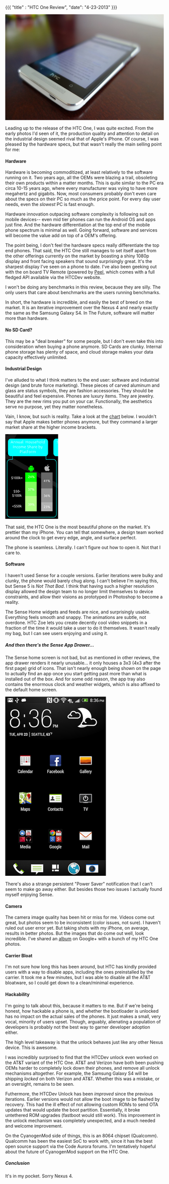 {{{
  "title" : "HTC One Review",
  "date": "4-23-2013"
}}}

![](one-review/title.jpg)

Leading up to the release of the HTC One, I was quite excited. From the early photos I'd seen of it, the production quality and attention to detail
on the industrial design seemed rival that of Apple's iPhone. Of course, I was pleased by the hardware specs, but that wasn't really the main
selling point for me:

#### Hardware

Hardware is becoming commoditized, at least relatively to the software running on it. Two years ago, all the OEMs were blazing a trail, obsoleting their own
products within a matter months. This is quite similar to the PC era circa 10-15 years ago, where every manufacturer was vying to have more megahertz and gigabits.
Now, most consumers probably don't even care about the specs on their PC so much as the price point. For every day user needs, even the _slowest_ PC
is fast enough.

Hardware innovation outpacing software complexity is following suit on mobile devices-- even mid tier phones can run the Android OS and apps just fine.
And the hardware differentiation at the top end of the mobile phone spectrum is minimal as well. Going forward, software and services will become the
value add on top of a OEM's offering.

The point being, I don't feel the hardware specs really differentiate the top end phones. That said, the HTC One still manages to set itself apart from
the other offerings currently on the market by boasting a shiny 1080p display and front facing speakers that sound surprisingly great. It's the sharpest display I've seen on a phone to date.
I've also been geeking out with the on board TV Remote (powered by [Peel](http://www.engadget.com/2010/12/08/peel-turns-your-iphone-into-a-universal-remote-using-a-wirele/), which
comes with a full fledged API available via the HTCDev website.

I won't be doing any benchmarks in this review, because they are silly. The only users that care about benchmarks are the users running benchmarks.

In short, the hardware is incredible, and easily the best of breed on the market. It is  an iterative improvement over the Nexus 4 and nearly
exactly the same as the Samsung Galaxy S4. In The Future, software will matter more than hardware.

#### No SD Card?

This may be a "deal breaker" for some people, but I don't even take this into consideration when buying a phone anymore.
SD Cards are clunky. Internal phone storage has plenty of space, and cloud storage makes your data capacity effectively
unlimited.

#### Industrial Design

I've alluded to what I think matters to the end user: software and industrial design (and brute force marketing).
These pieces of carved aluminum and glass are status symbols, they are fashion accessories. They should be beautiful and feel expensive.
Phones are luxury items. They are jewelry. They are the new rims you put on your car. Functionally, the aesthetics serve no purpose, yet
they matter nonetheless.

Vain, I know, but such is reality. Take a look at the [chart](http://www.comscore.com/Insights/Blog/Android_vs_iOS_User_Differences_Every_Developer_Should_Know#imageview/0/) below. I wouldn't say that Apple makes better
phones anymore, but they command a larger market share at the higher income brackets.
  
![](one-review/demographics.png)

That said, the HTC One is the most beautiful phone on the market. It's prettier than my iPhone. You can tell that
somewhere, a design team worked around the clock to get every edge, angle, and surface perfect.

The phone is seamless. Literally. I can't figure out how to open it. Not that I care to.

#### Software

I haven't used Sense for a couple versions. Earlier iterations were bulky and clunky, the phone would barely chug along. I can't believe I'm saying this,
but Sense 5 is _Not That Bad_. I think that having such a higher resolution display allowed the design team to no longer
limit themselves to device constraints, and allow their visions as prototyped in Photoshop to become a reality.

The Sense Home widgets and feeds are nice, and surprisingly usable. Everything feels smooth and snappy. The animations are subtle, not overdone.
HTC Zoe lets you create decently cool video snippets in a fraction of the time it would take a user to do it themselves. It
wasn't really my bag, but I can see users enjoying and using it.

##### And then there's the Sense App Drawer...

The Sense home screen is not bad, but as mentioned in other reviews, the app drawer renders it nearly unusable...
it only houses a 3x3 (4x3 after the first page) grid of icons. That isn't nearly enough being shown on the page to actually find an app once you start
getting past more than what is installed out of the box. And for some odd reason, the app tray also contains the enormous clock and
weather widgets, which is also affixed to the default home screen.

![](one-review/sense.png)

There's also a strange persistent "Power Saver" notification that I can't seem to make go away either. But besides those two issues
I actually found myself enjoying Sense.

#### Camera

The camera image quality has been hit or miss for me. Videos come out great, but photos seem to be inconsistent (color issues, not sure).
I haven't ruled out user error yet. But taking shots with my iPhone, on average, results in better photos. But the images that do come out well, look incredible. I've
shared an [album](https://plus.google.com/photos/103583939320326217147/albums/5870258963803543697) on Google+ with a bunch of my HTC One photos.

#### Carrier Bloat

I'm not sure how long this has been around, but HTC has kindly provided users with a way to disable apps, including the ones preinstalled
by the carrier. It took me a few minutes, but I was able to disable all the AT&T bloatware, so I could get
down to a clean/minimal experience.

#### Hackability

I'm going to talk about this, because it matters to me. But if we're being honest, how hackable a phone is, and whether the bootloader
is unlocked has no impact on the actual sales of the phones. It just makes a small, very vocal, minority of users upset. Though,
arguably, alienating a population of developers is probably not the best way to garner developer adoption either.

The high level takeaway is that the unlock behaves just like any other Nexus device. This is awesome.

I was incredibly surprised to find that the HTCDev unlock even worked on the AT&T variant of the HTC One. AT&T and Verizon have both
been pushing OEMs harder to completely lock down their phones, and remove all unlock mechanisms altogether. For example, the Samsung Galaxy S4
will be shipping _locked_ on both Verizon and AT&T. Whether this was a mistake, or an oversight, remains to be seen.

Futhermore, the HTCDev Unlock has been _improved_ since the previous iterations. Earlier versions would not allow the boot image
to be flashed by recovery. This had the ill effect of not allowing custom ROMs to send OTA updates that would update the boot
partition. Essentially, it broke untethered ROM upgrades (fastboot would still work). This improvement in the unlock
mechanism was completely unexpected, and a much needed and welcome improvement.

On the CyanogenMod side of things, this is an 8064 chipset (Qualcomm). Qualcomm has been the easiest SoC to work with,
since it has the best open source support via the Code Aurora forums. I'm tentatively hopeful about the future of CyanogenMod
support on the HTC One.

##### Conclusion

It's in my pocket. Sorry Nexus 4.